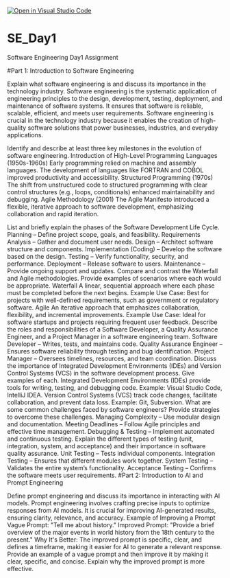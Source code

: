 [![Open in Visual Studio Code](https://classroom.github.com/assets/open-in-vscode-2e0aaae1b6195c2367325f4f02e2d04e9abb55f0b24a779b69b11b9e10269abc.svg)](https://classroom.github.com/online_ide?assignment_repo_id=18475832&assignment_repo_type=AssignmentRepo)
# SE_Day1
Software Engineering Day1 Assignment

#Part 1: Introduction to Software Engineering

Explain what software engineering is and discuss its importance in the technology industry.
Software engineering is the systematic application of engineering principles to the design, development, testing, deployment, and maintenance of software systems. It ensures that software is reliable, scalable, efficient, and meets user requirements. Software engineering is crucial in the technology industry because it enables the creation of high-quality software solutions that power businesses, industries, and everyday applications.

Identify and describe at least three key milestones in the evolution of software engineering.
Introduction of High-Level Programming Languages (1950s-1960s)
Early programming relied on machine and assembly languages. The development of languages like FORTRAN and COBOL improved productivity and accessibility.
Structured Programming (1970s)
The shift from unstructured code to structured programming with clear control structures (e.g., loops, conditionals) enhanced maintainability and debugging.
Agile Methodology (2001)
The Agile Manifesto introduced a flexible, iterative approach to software development, emphasizing collaboration and rapid iteration.

List and briefly explain the phases of the Software Development Life Cycle.
Planning – Define project scope, goals, and feasibility.
Requirements Analysis – Gather and document user needs.
Design – Architect software structure and components.
Implementation (Coding) – Develop the software based on the design.
Testing – Verify functionality, security, and performance.
Deployment – Release software to users.
Maintenance – Provide ongoing support and updates.
Compare and contrast the Waterfall and Agile methodologies. Provide examples of scenarios where each would be appropriate.
Waterfall
A linear, sequential approach where each phase must be completed before the next begins.
Example Use Case: Best for projects with well-defined requirements, such as government or regulatory software.
Agile
An iterative approach that emphasizes collaboration, flexibility, and incremental improvements.
Example Use Case: Ideal for software startups and projects requiring frequent user feedback.
Describe the roles and responsibilities of a Software Developer, a Quality Assurance Engineer, and a Project Manager in a software engineering team.
Software Developer – Writes, tests, and maintains code.
Quality Assurance Engineer – Ensures software reliability through testing and bug identification.
Project Manager – Oversees timelines, resources, and team coordination.
Discuss the importance of Integrated Development Environments (IDEs) and Version Control Systems (VCS) in the software development process. Give examples of each.
Integrated Development Environments (IDEs) provide tools for writing, testing, and debugging code. Example: Visual Studio Code, IntelliJ IDEA.
Version Control Systems (VCS) track code changes, facilitate collaboration, and prevent data loss. Example: Git, Subversion.
What are some common challenges faced by software engineers? Provide strategies to overcome these challenges.
Managing Complexity – Use modular design and documentation.
Meeting Deadlines – Follow Agile principles and effective time management.
Debugging & Testing – Implement automated and continuous testing.
Explain the different types of testing (unit, integration, system, and acceptance) and their importance in software quality assurance.
Unit Testing – Tests individual components.
Integration Testing – Ensures that different modules work together.
System Testing – Validates the entire system’s functionality.
Acceptance Testing – Confirms the software meets user requirements.
#Part 2: Introduction to AI and Prompt Engineering


Define prompt engineering and discuss its importance in interacting with AI models.
Prompt engineering involves crafting precise inputs to optimize responses from AI models. It is crucial for improving AI-generated results, ensuring clarity, relevance, and accuracy.
Example of Improving a Prompt
Vague Prompt: "Tell me about history."
Improved Prompt: "Provide a brief overview of the major events in world history from the 18th century to the present."
Why It's Better: The improved prompt is specific, clear, and defines a timeframe, making it easier for AI to generate a relevant response.
Provide an example of a vague prompt and then improve it by making it clear, specific, and concise. Explain why the improved prompt is more effective.
